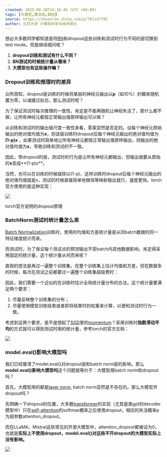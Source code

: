 ```yaml
---
created: 2025-08-20T14:16:49 (UTC +08:00)
tags: [大模型,算法岗,面经]
source: https://zhuanlan.zhihu.com/p/701147795
author: 北京大学 计算机科学与技术硕士
---
```

想必大多数同学都知道是将[BN](https://zhida.zhihu.com/search?content_id=243940940&content_type=Article&match_order=1&q=BN&zhida_source=entity)和dropout这些训练和测试时行为不同的层切换到test mode。但是继续细问呢？

1.  **dropout训练和测试有什么不同？**
2.  **BN测试的时候统计量从哪来？**
3.  **大模型也有这些操作嘛？**

### Dropout训练和推理时的差异

众所周知，dropout是训练的时候将某层的神经元输出以**p**（如10%）的概率随机置为零，以减缓过拟合。那么测试时呢？

为了保证测试时每次推理的一致性，肯定是不能再随机让神经失活了，那什么都不做，让所有神经元都按正常输出值原样输出可以嘛？

从训练和测试时的输出值尺度一致性来看，答案显然是否定的。设每个神经元原始输出的绝对值均值为**x**，则该层训练时dropout后每个神经元输出的绝对值均值为 **(1-p)x** ，如果测试时简单地让所有神经元都按正常输出值原样输出，则输出的绝对值均值为**x**，导致训练和测试的不一致。

因此，带dropout的层，测试时的行为是让所有神经元都输出，但输出值要从原始的**x**变成**(1-p)x**。

当然，也可以在训练的时候就除以(1-p)，这样训练时dropout后每个神经元输出的绝对值均值就是x，测试的时候直接简单地做恒等映射输出就行，速度更快。torch官方使用的是这种实现：

![](https://pic4.zhimg.com/v2-01c9b323fa16795f4555662e7e6ccf27_1440w.jpg)

torch官方说明的dropout原理

### BatchNorm测试时统计量怎么来

[Batch Normalization](https://zhida.zhihu.com/search?content_id=243940940&content_type=Article&match_order=1&q=Batch+Normalization&zhida_source=entity)训练时，使用的均值和方差统计量是从同batch数据的同一特征维度统计而来。

而测试时，为了保证每个测试点的预测输出不受batch内其他数据影响，肯定得采用固定的统计量，这个统计量从何而来呢？

直观的想法是再过一遍整个训练集，在整个训练集上估计均值和方差，但在数据多的时候，每次在测试之前都要过一遍整个训练集超级费时：


因此，我们需要一个近似的在训练时估计全局统计量分布的办法。这个统计量要满足两个要求：

1.  尽量反映整个训练集的分布；
2.  尽量使用模型训练结束或者即将结束时的权重来计算，以便和测试时行为一致。

考虑到这两个要求，是不是想起了[SGD](https://zhida.zhihu.com/search?content_id=243940940&content_type=Article&match_order=1&q=SGD&zhida_source=entity)里的[momentum](https://zhida.zhihu.com/search?content_id=243940940&content_type=Article&match_order=1&q=momentum&zhida_source=entity)？采用训练时**指数滑动平均**的方式就可以得到测试时用的统计量，参考torch的官方文档：

![](https://pic4.zhimg.com/v2-b942b0b09d62fa405d0426e504aa0083_1440w.jpg)

### **model.eval()影响大模型吗**

我们已经厘清了model.eval()对dropout层和batch norm层的影响，那么**model.eval()影响大模型吗**这个问题就等价于：大模型用batch norm和dropout吗？

首先，大模型用的都是[layer norm](https://zhida.zhihu.com/search?content_id=243940940&content_type=Article&match_order=1&q=layer+norm&zhida_source=entity), batch norm显然是不存在的。那么大模型开dropout吗？

先明确一下dropout的位置，大多数[transformer](https://zhida.zhihu.com/search?content_id=243940940&content_type=Article&match_order=1&q=transformer&zhida_source=entity)的实现（尤其是类gpt的decoder模型中）只在[self-attention](https://zhida.zhihu.com/search?content_id=243940940&content_type=Article&match_order=1&q=self-attention&zhida_source=entity)的softmax概率之后使用dropout，相应的失活概率p为超参数attention\_dropout。

而在LLaMA、Mistral这些常见的开源大模型中，attention\_dropout都被设为0，也就是**实际上不使用dropout，model.eval()对这些不开dropout的大模型实际上没有影响。**

![](https://pic4.zhimg.com/v2-22d2d5ad3923803c56dad2db8f32357d_1440w.jpg)
